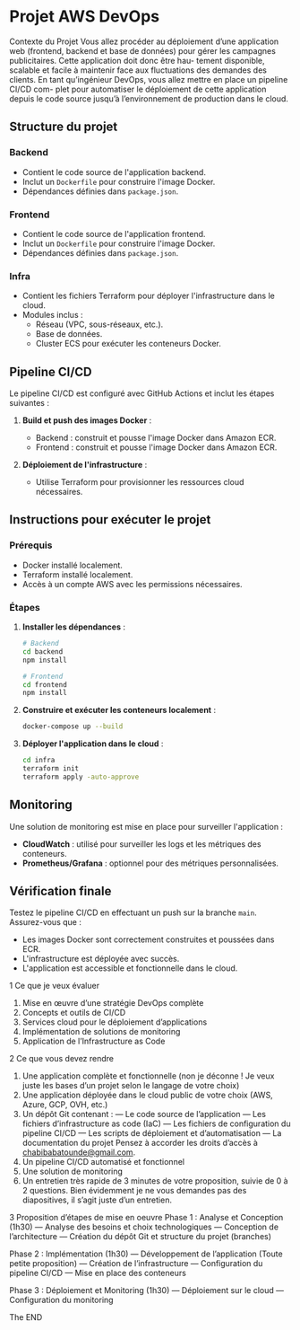 # Projet AWS DevOps

Contexte du Projet
Vous allez procéder au déploiement d’une application web (frontend, backend et base
de données) pour gérer les campagnes publicitaires. Cette application doit donc être hau-
tement disponible, scalable et facile à maintenir face aux fluctuations des demandes des
clients. En tant qu’ingénieur DevOps, vous allez mettre en place un pipeline CI/CD com-
plet pour automatiser le déploiement de cette application depuis le code source jusqu’à
l’environnement de production dans le cloud.

## Structure du projet

### Backend
- Contient le code source de l'application backend.
- Inclut un `Dockerfile` pour construire l'image Docker.
- Dépendances définies dans `package.json`.

### Frontend
- Contient le code source de l'application frontend.
- Inclut un `Dockerfile` pour construire l'image Docker.
- Dépendances définies dans `package.json`.

### Infra
- Contient les fichiers Terraform pour déployer l'infrastructure dans le cloud.
- Modules inclus :
  - Réseau (VPC, sous-réseaux, etc.).
  - Base de données.
  - Cluster ECS pour exécuter les conteneurs Docker.

## Pipeline CI/CD

Le pipeline CI/CD est configuré avec GitHub Actions et inclut les étapes suivantes :

1. **Build et push des images Docker** :
   - Backend : construit et pousse l'image Docker dans Amazon ECR.
   - Frontend : construit et pousse l'image Docker dans Amazon ECR.

2. **Déploiement de l'infrastructure** :
   - Utilise Terraform pour provisionner les ressources cloud nécessaires.

## Instructions pour exécuter le projet

### Prérequis
- Docker installé localement.
- Terraform installé localement.
- Accès à un compte AWS avec les permissions nécessaires.

### Étapes

1. **Installer les dépendances** :
   ```bash
   # Backend
   cd backend
   npm install

   # Frontend
   cd frontend
   npm install
   ```

2. **Construire et exécuter les conteneurs localement** :
   ```bash
   docker-compose up --build
   ```

3. **Déployer l'application dans le cloud** :
   ```bash
   cd infra
   terraform init
   terraform apply -auto-approve
   ```

## Monitoring

Une solution de monitoring est mise en place pour surveiller l'application :
- **CloudWatch** : utilisé pour surveiller les logs et les métriques des conteneurs.
- **Prometheus/Grafana** : optionnel pour des métriques personnalisées.

## Vérification finale

Testez le pipeline CI/CD en effectuant un push sur la branche `main`. Assurez-vous que :
- Les images Docker sont correctement construites et poussées dans ECR.
- L'infrastructure est déployée avec succès.
- L'application est accessible et fonctionnelle dans le cloud.

1 Ce que je veux évaluer
1. Mise en œuvre d’une stratégie DevOps complète
2. Concepts et outils de CI/CD
3. Services cloud pour le déploiement d’applications
4. Implémentation de solutions de monitoring
5. Application de l’Infrastructure as Code

2 Ce que vous devez rendre
1. Une application complète et fonctionnelle (non je déconne ! Je veux juste les bases
d’un projet selon le langage de votre choix)
2. Une application déployée dans le cloud public de votre choix (AWS, Azure, GCP,
OVH, etc.)
3. Un dépôt Git contenant :
— Le code source de l’application
— Les fichiers d’infrastructure as code (IaC)
— Les fichiers de configuration du pipeline CI/CD
— Les scripts de déploiement et d’automatisation
— La documentation du projet
Pensez à accorder les droits d’accès à chabibabatounde@gmail.com.
4. Un pipeline CI/CD automatisé et fonctionnel
5. Une solution de monitoring
6. Un entretien très rapide de 3 minutes de votre proposition, suivie de 0 à 2 questions.
Bien évidemment je ne vous demandes pas des diapositives, il s’agit juste d’un
entretien.

3 Proposition d’étapes de mise en oeuvre
Phase 1 : Analyse et Conception (1h30)
— Analyse des besoins et choix technologiques
— Conception de l’architecture
— Création du dépôt Git et structure du projet (branches)

Phase 2 : Implémentation (1h30)
— Développement de l’application (Toute petite proposition)
— Création de l’infrastructure
— Configuration du pipeline CI/CD
— Mise en place des conteneurs

Phase 3 : Déploiement et Monitoring (1h30)
— Déploiement sur le cloud
— Configuration du monitoring

The END